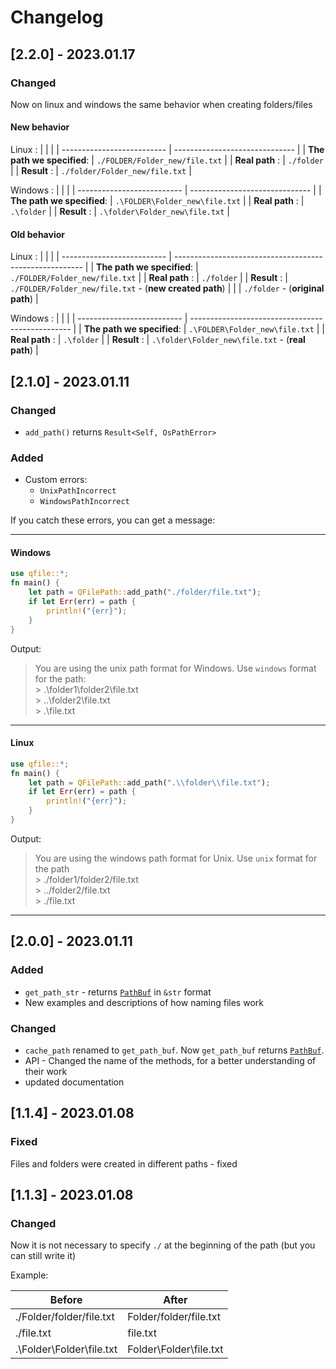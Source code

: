# Changelog
## [2.2.0] - 2023.01.17
### Changed
Now on linux and windows the same behavior when creating folders/files
#### New behavior
Linux :
 |                            |                                |
 | -------------------------- | ------------------------------ |
 | **The path we specified**: | `./FOLDER/Folder_new/file.txt` |
 | **Real path** :            | `./folder`                     |
 | **Result** :               | `./folder/Folder_new/file.txt` |

Windows :
 |                            |                                |
 | -------------------------- | ------------------------------ |
 | **The path we specified**: | `.\FOLDER\Folder_new\file.txt` |
 | **Real path** :            | `.\folder`                     |
 | **Result** :               | `.\folder\Folder_new\file.txt` |

#### Old behavior
Linux :
 |                            |                                                         |
 | -------------------------- | ------------------------------------------------------- |
 | **The path we specified**: | `./FOLDER/Folder_new/file.txt`                          |
 | **Real path** :            | `./folder`                                              |
 | **Result** :               | `./FOLDER/Folder_new/file.txt` - (**new created path**) |
 |                            | `./folder` - (**original path**)                        |

Windows :
 |                            |                                                  |
 | -------------------------- | ------------------------------------------------ |
 | **The path we specified**: | `.\FOLDER\Folder_new\file.txt`                   |
 | **Real path** :            | `.\folder`                                       |
 | **Result** :               | `.\folder\Folder_new\file.txt` - (**real path**) |

## [2.1.0] - 2023.01.11
### Changed
- `add_path()` returns `Result<Self, OsPathError>`
### Added 
- Custom errors:
  - `UnixPathIncorrect`
  - `WindowsPathIncorrect`

If you catch these errors, you can get a message:

---
#### Windows
```rust
use qfile::*;
fn main() {
    let path = QFilePath::add_path("./folder/file.txt");
    if let Err(err) = path {
        println!("{err}");
    }
}
```
Output:
> You are using the unix path format for Windows. Use `windows` format for the path:\
> \> .\folder1\folder2\file.txt\
> \> ..\folder2\file.txt\
> \> .\file.txt

---
#### Linux
```rust
use qfile::*;
fn main() {
    let path = QFilePath::add_path(".\\folder\\file.txt");
    if let Err(err) = path {
        println!("{err}");
    }
}
```
Output:
> You are using the windows path format for Unix. Use `unix` format for the path\
> \> ./folder1/folder2/file.txt \
> \> ../folder2/file.txt\
> \> ./file.txt

---

## [2.0.0] - 2023.01.11
### Added
- `get_path_str` - returns [`PathBuf`](https://doc.rust-lang.org/stable/std/path/struct.PathBuf.html) in `&str` format
- New examples and descriptions of how naming files work
### Changed
- `cache_path` renamed to `get_path_buf`. Now `get_path_buf` returns [`PathBuf`](https://doc.rust-lang.org/stable/std/path/struct.PathBuf.html).
- API - Changed the name of the methods, for a better understanding of their work
- updated documentation

## [1.1.4] - 2023.01.08
### Fixed
Files and folders were created in different paths - fixed 
## [1.1.3] - 2023.01.08
### Changed 
Now it is not necessary to specify `./` at the beginning of the path (but you can still write it)

Example:

| Before                      | After                    |
| --------------------------- | ------------------------ |
| ./Folder/folder/file.txt    | Folder/folder/file.txt   |
| ./file.txt                  | file.txt                 |
| .\\Folder\\Folder\\file.txt | Folder\\Folder\\file.txt |